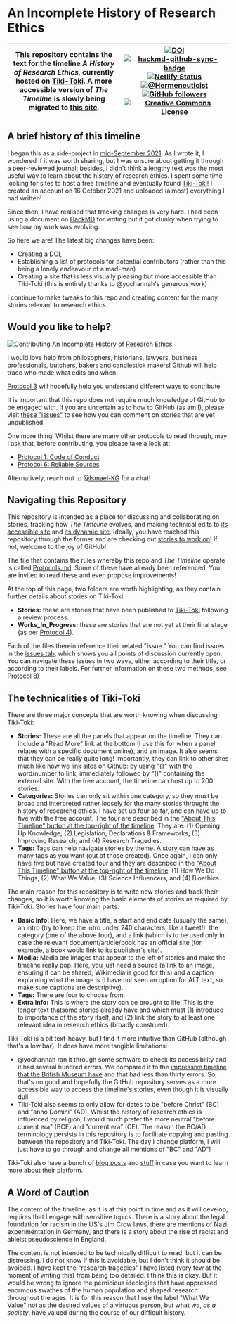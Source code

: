# An Incomplete History of Research Ethics
| This repository contains the text for the timeline *A History of Research Ethics*, currently hosted on [Tiki-Toki](https://www.tiki-toki.com/timeline/entry/1753034/A-History-of-Research-Ethics/). A more accessible version of _The Timeline_ is slowly being migrated to [this site](https://ismael-kg.github.io/An_Incomplete_History_of_Research_Ethics/). | [![DOI](https://zenodo.org/badge/DOI/10.5281/zenodo.5731453.svg)](https://doi.org/10.5281/zenodo.5731453) [![hackmd-github-sync-badge](https://hackmd.io/VW6SvaOYTemXnOd4SMcC4Q/badge)](https://hackmd.io/VW6SvaOYTemXnOd4SMcC4Q) [![Netlify Status](https://api.netlify.com/api/v1/badges/59422587-db63-4203-b21e-a1aa9141cf4c/deploy-status)](https://app.netlify.com/sites/affectionate-ride-5778cb/deploys) [![@Hermeneuticist](https://badgen.net/badge/icon/@hermeneuticist?icon=twitter&label)](https://twitter.com/hermeneuticist) [![GitHub followers](https://img.shields.io/github/followers/Ismael-KG.svg?style=social&label=Follow&maxAge=2592000)](https://github.com/Ismael-KG?tab=followers) <a rel="license" href="http://creativecommons.org/licenses/by/4.0/"><img alt="Creative Commons License" style="border-width:0" src="https://i.creativecommons.org/l/by/4.0/88x31.png" /></a><br /><a rel="license" href="http://creativecommons.org/licenses/by/4.0/"></a> |
| --- | --- |

## A brief history of this timeline
I began this as a side-project in [mid-September 2021](https://twitter.com/hermeneuticist/status/1441111868039315462?s=20). As I wrote it, I wondered if it was worth sharing, but I was unsure about getting it through a peer-reviewed journal; besides, I didn't think a lengthy text was the most useful way to learn about the history of research ethics. I spent some time looking for sites to host a free timeline and eventually found [Tiki-Toki](https://www.tiki-toki.com/)! I created an account on 16 October 2021 and uploaded (almost) everything I had written!

Since then, I have realised that tracking changes is very hard. I had been using a document on [HackMD](https://hackmd.io) for writing but it got clunky when trying to see how my work was evolving.

So here we are! The latest big changes have been:
* Creating a DOI, 
* Establishing a list of protocols for potential contributors (rather than this being a lonely endeavour of a mad-man) 
* Creating a site that is less visually pleasing but more accessible than Tiki-Toki (this is entirely thanks to @yochannah's generous work)

I continue to make tweaks to this repo and creating content for the many stories relevant to research ethics.

## Would you like to help?
[![Contributing An Incomplete History of Research Ethics](https://img.shields.io/badge/Contributing-An%20Incomplete%20History%20of%20Research%20Ethics-red)](https://github.com/Ismael-KG/An_Incomplete_History_of_Research_Ethics)

I would love help from philosophers, historians, lawyers, business professionals, butchers, bakers and candlestick makers! Github will help trace who made what edits and when.

[Protocol 3](https://github.com/Ismael-KG/An_Incomplete_History_of_Research_Ethics/blob/main/Protocols.md#Protocol-3-Contribution-Types) will hopefully help you understand different ways to contribute.

It is important that this repo does not require much knowledge of GitHub to be engaged with. If you are uncertain as to how to GitHub (as am I), please visit [these "issues"](https://github.com/Ismael-KG/An_Incomplete_History_of_Research_Ethics/issues?q=is%3Aopen+is%3Aissue+label%3A%22good+first+issue%22+label%3A%22Help+wanted%22+label%3AWIP) to see how you can comment on stories that are yet unpublished.

One more thing! Whilst there are many other protocols to read through, may I ask that, before contributing, you please take a look at:
* [Protocol 1: Code of Conduct](https://github.com/Ismael-KG/An_Incomplete_History_of_Research_Ethics/blob/main/Protocols.md#protocol-1-code-of-conduct)
* [Protocol 6: Reliable Sources](https://github.com/Ismael-KG/An_Incomplete_History_of_Research_Ethics/blob/main/Protocols.md#Protocol-6-Reliable-Sources)

Alternatively, reach out to [@Ismael-KG](https://github.com/Ismael-KG) for a chat!

## Navigating this Repository
This repository is intended as a place for discussing and collaborating on stories, tracking how _The Timeline_ evolves, and making technical edits to [its accessible site](https://ismael-kg.github.io/An_Incomplete_History_of_Research_Ethics/) and [its dynamic site](https://www.tiki-toki.com/timeline/entry/1753034/A-History-of-Research-Ethics/). Ideally, you have reached this repository through the former and are checking out [stories to work on](https://github.com/Ismael-KG/An_Incomplete_History_of_Research_Ethics/issues?q=is%3Aopen+is%3Aissue+label%3A%22good+first+issue%22+label%3A%22Help+wanted%22+label%3AWIP)! If not, welcome to the joy of GitHub!

The file that contains the rules whereby this repo and _The Timeline_ operate is called [Protocols.md](https://github.com/Ismael-KG/An_Incomplete_History_of_Research_Ethics/blob/main/Protocols.md). Some of these have already been referenced. You are invited to read these and even propose improvements!

At the top of this page, two folders are worth highlighting, as they contain further details about stories on Tiki-Toki:
* **Stories:** these are stories that have been published to [Tiki-Toki](https://www.tiki-toki.com/timeline/entry/1753034/A-History-of-Research-Ethics/) following a review process.
* **Works_In_Progress:** these are stories that are not yet at their final stage (as per [Protocol 4](https://github.com/Ismael-KG/An_Incomplete_History_of_Research_Ethics/blob/main/Protocols.md#Protocol-4-Lifecycle-of-a-Story)).

Each of the files therein reference their related "issue." You can find issues in the [issues tab](https://github.com/Ismael-KG/An_Incomplete_History_of_Research_Ethics/issues), which shows you all points of discussion currently open. You can navigate these issues in two ways, either according to their title, or according to their labels. For further information on these two methods, see [Protocol 8](https://github.com/Ismael-KG/An_Incomplete_History_of_Research_Ethics/blob/main/Protocols.md#Protocol-8-Naming-Conventions))

## The technicalities of Tiki-Toki
There are three major concepts that are worth knowing when discussing Tiki-Toki:
* **Stories:** These are all the panels that appear on the timeline. They can include a "Read More" link at the bottom (I use this for when a panel relates with a specific document online), and an image. It also seems that they can be really quite long! Importantly, they can link to other sites much like how we link sites on Github: by using "{}" with the word/number to link, immediately followed by "()" containing the external site. With the free account, the timeline can host up to 200 stories.
* **Categories:** Stories can only sit within one category, so they must be broad and interpreted rather loosely for the many stories throught the history of researchg ethics. I have set up four so far, and can have up to five with the free account. The four are described in the ["About This Timeline" button at the top-right of the timeline](https://www.tiki-toki.com/timeline/entry/1753034/A-History-of-Research-Ethics/). They are: (1) Opening Up Knowledge; (2) Legislation, Declarations & Frameworks; (3) Improving Research; and (4) Research Tragedies.
* **Tags:** Tags can help navigate stories by theme. A story can have as many tags as you want (out of those created). Once again, I can only have five but have created four and they are described in the ["About This Timeline" button at the top-right of the timeline](https://www.tiki-toki.com/timeline/entry/1753034/A-History-of-Research-Ethics/): (1) How We Do Things, (2) What We Value, (3) Science Influencers, and (4) Bioethics.

The main reason for this repository is to write new stories and track their changes, so it is worth knowing the basic elements of stories as required by Tiki-Toki. Stories have four main parts:
* **Basic Info:** Here, we have a title, a start and end date (usually the same), an intro (try to keep the intro under 240 characters, like a tweet!), the category (one of the above four), and a link (which is to be used only in case the relevant document/article/book has an official site (for example, a book would link to its publisher's site).
* **Media:** Media are images that appear to the left of stories and make the timeline really pop. Here, you just need a source (a link to an image, ensuring it can be shared; Wikimedia is good for this) and a caption explaining what the image is (I have not seen an option for ALT text, so make sure captions are descriptive).
* **Tags:** There are four to choose from.
* **Extra Info:** This is where the story can be brought to life! This is the longer text thatsome stories already have and which must (1) introduce to importance of the story itself, and (2) link the story to at least one relevant idea in research ethics (broadly construed).

Tiki-Toki is a bit text-heavy, but I find it more intuitive than GitHub (although that's a low bar). It does have more tangible limitations:
* @yochannah ran it through some software to check its accessibility and it had several hundred errors. We compared it to the [impressive timeline that the British Museum have](https://britishmuseum.withgoogle.com/) and that had less than thirty errors. So, that's no good and hopefully the GitHub repository serves as a more accessible way to access the timeline's stories, even though it is visually dull.
* Tiki-Toki also seems to only allow for dates to be "before Christ" (BC) and "anno Domini" (AD). Whilst the history of research ethics is influenced by religion, I would much prefer the more neutral "before current era" (BCE) and "current era" (CE). The reason the BC/AD terminology persists in this repository is to facilitate copying and pasting between the repository and Tiki-Toki. The day I change platform, I will just have to go through and change all mentions of "BC" and "AD"!

Tiki-Toki also have a bunch of [blog posts](https://www.tiki-toki.com/blog/) and [stuff](https://www.tiki-toki.com/faqs/) in case you want to learn more about their platform.

## A Word of Caution
The content of the timeline, as it is at this point in time and as it will develop, requires that I engage with sensitive topics. There is a story about the legal foundation for racism in the US's Jim Crow laws, there are mentions of Nazi experimentation in Germany, and there is a story about the rise of racist and ableist pseudoscience in England.

The content is not intended to be technically difficult to read, but it can be distressing. I do not know if this is avoidable, but I don't think it should be avoided. I have kept the "research tragedies" I have listed (very few at the moment of writing this) from being too detailed. I think this is okay. But it would be wrong to ignore the pernicious ideologies that have oppressed enormous swathes of the human population and shaped research throughout the ages. It is for this reason that I use the label "What We Value" not as the desired values of a virtuous person, but what *we*, *as a society*, have valued during the course of our difficult history.
